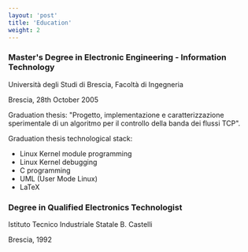 ```yaml
---
layout: 'post'
title: 'Education'
weight: 2
---
```


### Master's Degree in Electronic Engineering - Information Technology

Università degli Studi di Brescia, Facoltà di Ingegneria

Brescia, 28th October 2005

Graduation thesis: "Progetto, implementazione e caratterizzazione sperimentale di un algoritmo per il controllo della banda dei flussi TCP".

Graduation thesis technological stack:
* Linux Kernel module programming
* Linux Kernel debugging
* C programming
* UML (User Mode Linux)
* LaTeX

### Degree in Qualified Electronics Technologist

Istituto Tecnico Industriale Statale B. Castelli

Brescia, 1992

